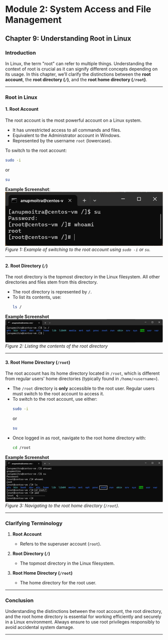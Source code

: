 # **Module 2: System Access and File Management**  

## **Chapter 9: Understanding Root in Linux**  

### **Introduction**  
In Linux, the term "root" can refer to multiple things. Understanding the context of root is crucial as it can signify different concepts depending on its usage. In this chapter, we’ll clarify the distinctions between the **root account**, the **root directory (`/`)**, and the **root home directory (`/root`)**.  

---

### **Root in Linux**  

#### **1. Root Account**  
The root account is the most powerful account on a Linux system.  
- It has unrestricted access to all commands and files.  
- Equivalent to the Administrator account in Windows.  
- Represented by the username `root` (lowercase).  

To switch to the root account:  
```bash
sudo -i
```  
or  
```bash
su
```  

**Example Screenshot**:  
![Switching to root account](screenshots/02-root-account.png)  
*Figure 1: Example of switching to the root account using `sudo -i` or `su`.*

---

#### **2. Root Directory (`/`)**  
The root directory is the topmost directory in the Linux filesystem. All other directories and files stem from this directory.  
- The root directory is represented by `/`.  
- To list its contents, use:  
  ```bash
  ls /
  ```  

**Example Screenshot**  
![Root Directory (`/`)](screenshots/01-root-directory.png)  
*Figure 2: Listing the contents of the root directory*  

---

#### **3. Root Home Directory (`/root`)**  
The root account has its home directory located in `/root`, which is different from regular users' home directories (typically found in `/home/<username>`).  
- The `/root` directory is **only** accessible to the root user. Regular users must switch to the root account to access it.  
- To switch to the root account, use either:  
  ```bash
  sudo -i
  ```  
  or  
  ```bash
  su
  ```
- Once logged in as root, navigate to the root home directory with:  
  ```bash
  cd /root
  ```

**Example Screenshot**  
![Root Home Directory (`/root`)](screenshots/03-root-home-directory.png)  
*Figure 3: Navigating to the root home directory (`/root`).* 

---

### **Clarifying Terminology**  
1. **Root Account**  
   - Refers to the superuser account (`root`).  

2. **Root Directory (`/`)**  
   - The topmost directory in the Linux filesystem.  

3. **Root Home Directory (`/root`)**  
   - The home directory for the root user.  

---

### **Conclusion**  
Understanding the distinctions between the root account, the root directory, and the root home directory is essential for working efficiently and securely in a Linux environment. Always ensure to use root privileges responsibly to avoid accidental system damage.  

---
